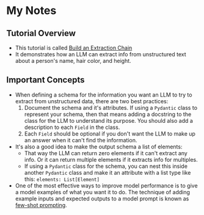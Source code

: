 # My Notes

## Tutorial Overview

* This tutorial is called [Build an Extraction Chain](https://python.langchain.com/docs/tutorials/extraction/)
* It demonstrates how an LLM can extract info from unstructured text about a person's name, hair color, and height.

## Important Concepts

* When defining a schema for the information you want an LLM to try to extract from unstructured data, there are two best practices:
  1. Document the schema and it's attributes. If using a `Pydantic` class to represent your schema, then that means adding a docstring to the class for the LLM to understand its purpose. You should also add a description to each `Field` in the class.
  2. Each `Field` should be optional if you don't want the LLM to make up an answer when it can't find the information.
* It's also a good idea to make the output schema a list of elements:
  * That way the LLM can return zero elements if it can't extract any info. Or it can return multiple elements if it extracts info for multiples.
  * If using a `Pydantic` class for the schema, you can nest this inside another `Pydantic` class and make it an attribute with a list type like this: `elements: List[Element]`
* One of the most effective ways to improve model performance is to give a model examples of what you want it to do. The technique of adding example inputs and expected outputs to a model prompt is known as [few-shot prompting](https://python.langchain.com/docs/concepts/few_shot_prompting/).
